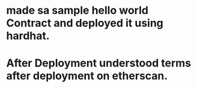 # made sa sample hello world Contract and deployed it using hardhat.

# After Deployment understood terms after deployment on etherscan.
